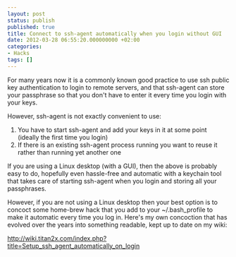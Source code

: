 ```yaml
---
layout: post
status: publish
published: true
title: Connect to ssh-agent automatically when you login without GUI
date: 2012-03-28 06:55:20.000000000 +02:00
categories:
- Hacks
tags: []
---
```

For many years now it is a commonly known good practice to use ssh public key authentication to login to remote servers, and that ssh-agent can store your passphrase so that you don't have to enter it every time you login with your keys.

However, ssh-agent is not exactly convenient to use:
<ol>
	<li>You have to start ssh-agent and add your keys in it at some point (ideally the first time you login)</li>
	<li>If there is an existing ssh-agent process running you want to reuse it rather than running yet another one</li>
</ol>
If you are using a Linux desktop (with a GUI), then the above is probably easy to do, hopefully even hassle-free and automatic with a keychain tool that takes care of starting ssh-agent when you login and storing all your passphrases.

However, if you are not using a Linux desktop then your best option is to concoct some home-brew hack that you add to your ~/.bash_profile to make it automatic every time you log in. Here's my own concoction that has evolved over the years into something readable, kept up to date on my wiki:

<a href="http://wiki.titan2x.com/index.php?title=Setup_ssh_agent_automatically_on_login">http://wiki.titan2x.com/index.php?title=Setup_ssh_agent_automatically_on_login</a>
